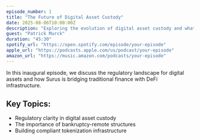 ```yaml
---
episode_number: 1
title: "The Future of Digital Asset Custody"
date: 2025-08-06T10:00:00Z
description: "Exploring the evolution of digital asset custody and what it means for builders and institutions."
guest: "Patrick Murck"
duration: "45:30"
spotify_url: "https://open.spotify.com/episode/your-episode"
apple_url: "https://podcasts.apple.com/us/podcast/your-episode"
amazon_url: "https://music.amazon.com/podcasts/your-episode"
---
```


In this inaugural episode, we discuss the regulatory landscape for digital assets and how Surus is bridging traditional finance with DeFi infrastructure.

## Key Topics:
- Regulatory clarity in digital asset custody
- The importance of bankruptcy-remote structures
- Building compliant tokenization infrastructure
